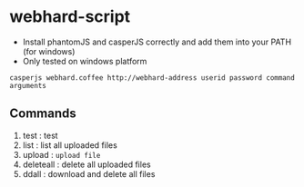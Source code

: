 webhard-script
==============

* Install phantomJS and casperJS correctly and add them into your PATH (for windows)
* Only tested on windows platform

```
casperjs webhard.coffee http://webhard-address userid password command arguments
```

Commands
--------

1. test : test 
1. list : list all uploaded files
1. upload : ```upload file```
1. deleteall : delete all uploaded files
1. ddall : download and delete all files
